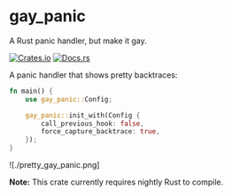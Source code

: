 # gay_panic

A Rust panic handler, but make it gay.

[![Crates.io](https://img.shields.io/crates/v/gay_panic.svg)](https://crates.io/crates/gay_panic)
[![Docs.rs](https://docs.rs/gay_panic/badge.svg)](https://docs.rs/gay_panic/0.1.0/gay_panic/)


A panic handler that shows pretty backtraces:

```rust
fn main() {
    use gay_panic::Config;

    gay_panic::init_with(Config {
        call_previous_hook: false,
        force_capture_backtrace: true,
    });
}
```

![./pretty_gay_panic.png]

**Note:** This crate currently requires nightly Rust to compile.
